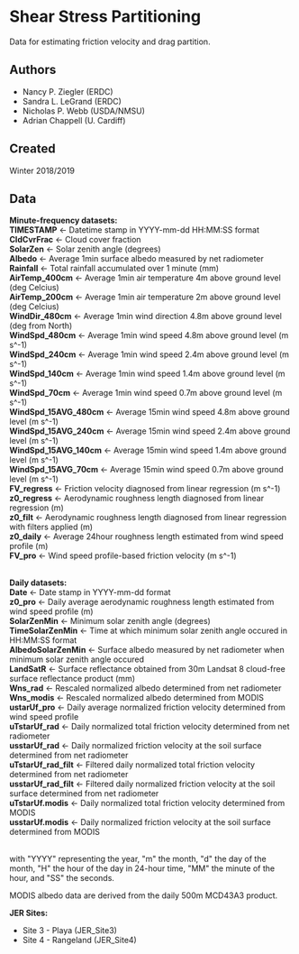 # Shear Stress Partitioning
Data for estimating friction velocity and drag partition.

## Authors
* Nancy P. Ziegler (ERDC)
* Sandra L. LeGrand (ERDC)
* Nicholas P. Webb (USDA/NMSU) 
* Adrian Chappell (U. Cardiff)

## Created 
Winter 2018/2019

## Data

**Minute-frequency datasets:**<br/>
**TIMESTAMP** <- Datetime stamp in YYYY-mm-dd HH:MM:SS format<br/>
**CldCvrFrac** <- Cloud cover fraction<br/>
**SolarZen** <- Solar zenith angle (degrees) <br/>
**Albedo** <- Average 1min surface albedo measured by net radiometer<br/>
**Rainfall** <- Total rainfall accumulated over 1 minute (mm)<br/>
**AirTemp_400cm** <- Average 1min air temperature 4m above ground level (deg Celcius)<br/>
**AirTemp_200cm** <- Average 1min air temperature 2m above ground level (deg Celcius)<br/>
**WindDir_480cm** <- Average 1min wind direction 4.8m above ground level (deg from North)<br/>
**WindSpd_480cm** <- Average 1min wind speed 4.8m above ground level (m s^-1)<br/>
**WindSpd_240cm** <- Average 1min wind speed 2.4m above ground level (m s^-1)<br/>
**WindSpd_140cm** <- Average 1min wind speed 1.4m above ground level (m s^-1)<br/>
**WindSpd_70cm** <- Average 1min wind speed 0.7m above ground level (m s^-1)<br/>
**WindSpd_15AVG_480cm** <- Average 15min wind speed 4.8m above ground level (m s^-1)<br/>
**WindSpd_15AVG_240cm** <- Average 15min wind speed 2.4m above ground level (m s^-1)<br/>
**WindSpd_15AVG_140cm** <- Average 15min wind speed 1.4m above ground level (m s^-1)<br/>
**WindSpd_15AVG_70cm** <- Average 15min wind speed 0.7m above ground level (m s^-1)<br/>
**FV_regress** <- Friction velocity diagnosed from linear regression (m s^-1)<br/>
**z0_regress** <- Aerodynamic roughness length diagnosed from linear regression (m)<br/>
**z0_filt** <- Aerodynamic roughness length diagnosed from linear regression with filters applied (m)<br/>
**z0_daily** <- Average 24hour roughness length estimated from wind speed profile (m)<br/>
**FV_pro** <- Wind speed profile-based friction velocity (m s^-1)<br/><br/>

**Daily datasets:**<br/>
**Date** <- Date stamp in YYYY-mm-dd format<br/>
**z0_pro** <- Daily average aerodynamic roughness length estimated from wind speed profile (m)<br/>
**SolarZenMin** <- Minimum solar zenith angle (degrees) <br/>
**TimeSolarZenMin** <- Time at which minimum solar zenith angle occured in HH:MM:SS format<br/>
**AlbedoSolarZenMin** <- Surface albedo measured by net radiometer when minimum solar zenith angle occured<br/>
**LandSatR** <- Surface reflectance obtained from 30m Landsat 8 cloud-free surface reflectance product (mm)<br/>
**Wns_rad** <- Rescaled normalized albedo determined from net radiometer<br/>
**Wns_modis** <- Rescaled normalized albedo determined from MODIS <br/>
**ustarUf_pro** <- Daily average normalized friction velocity determined from wind speed profile<br/>
**uTstarUf_rad** <- Daily normalized total friction velocity determined from net radiometer<br/>
**usstarUf_rad** <- Daily normalized friction velocity at the soil surface determined from net radiometer<br/>
**uTstarUf_rad_filt** <- Filtered daily normalized total friction velocity determined from net radiometer<br/>
**usstarUf_rad_filt** <- Filtered daily normalized friction velocity at the soil surface determined from net radiometer<br/>
**uTstarUf.modis** <- Daily normalized total friction velocity determined from MODIS<br/>
**usstarUf.modis** <- Daily normalized friction velocity at the soil surface determined from MODIS<br/><br/>

with "YYYY" representing the year, "m" the month, "d" the day of the month, "H" the hour of the day in 24-hour time, "MM" the minute of the hour, and "SS" the seconds.

MODIS albedo data are derived from the daily 500m MCD43A3 product.

**JER Sites:**<br/>
* Site 3 - Playa (JER_Site3)
* Site 4 - Rangeland (JER_Site4)
